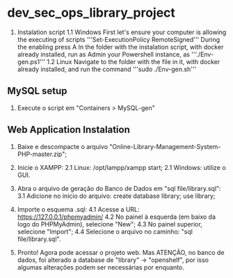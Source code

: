 # dev_sec_ops_library_project

1. Instalation script
   1.1 Windows
      First let's ensure your computer is allowing the executing of scripts
      '''Set-ExecutionPolicy RemoteSigned'''
      During the enabling press A
      In the folder with the instalation script, with docker already installed, run as Admin your Powershell instance, as '''./Env-gen.ps1'''
   1.2 Linux
      Navigate to the folder with the file in it, with docker already installed, and run the command '''sudo ./Env-gen.sh'''
      

## MySQL setup
1. Execute o script em "Containers > MySQL-gen"


## Web Application Instalation
1. Baixe e descompacte o arquivo "Online-Library-Management-System-PHP-master.zip";

2. Inicie o XAMPP:
   2.1 Linux: /opt/lampp/xampp start;
   2.1 Windows: utilize o GUI.

3. Abra o arquivo de geração do Banco de Dados em "sql file/library.sql":
   3.1 Adicione no início do arquivo:
   create database library;
   use library;

5. Importe o esquema .sql:
   4.1 Acesse a URL: https://127.0.0.1/phpmyadmin/
   4.2 No painel à esquerda (em baixo da logo do PHPMyAdmin), selecione "New";
   4.3 No painel superior, selecione "Import";
   4.4 Selecione o arquivo no caminho: "sql file/library.sql".

6. Pronto! Agora pode acessar o projeto web. Mas ATENÇÃO, no banco de dados, foi alterado a database de "library" -> "openshelf", por isso algumas alterações podem ser necessárias por enquanto. 
 
